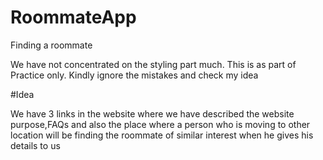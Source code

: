 # RoommateApp
Finding a roommate

We have not concentrated on the styling part much. This is as part of Practice only.
Kindly ignore the mistakes and check my idea

#Idea

We have 3 links in the website where we have described the website purpose,FAQs and also the place
where a person who is moving to other location will be finding the roommate of similar interest when he
gives his details to us
